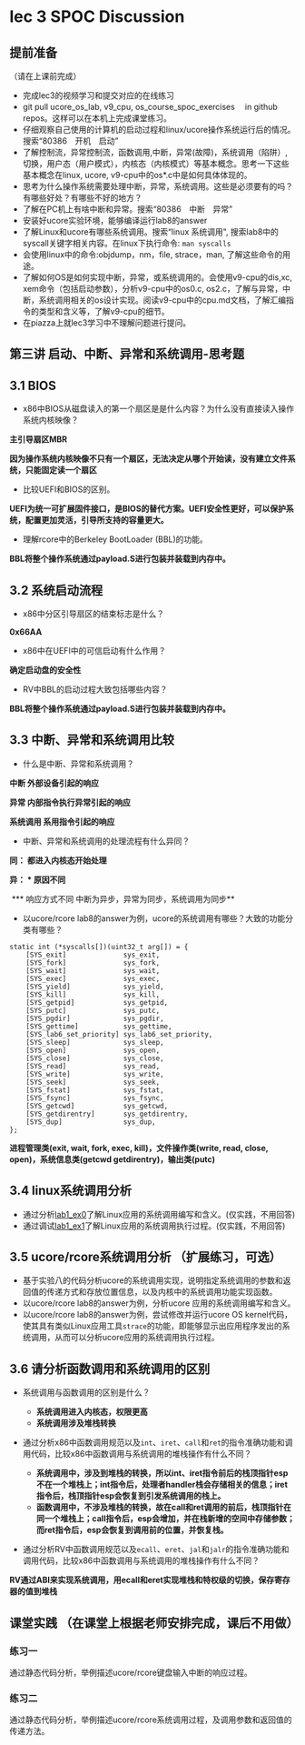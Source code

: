 # lec 3 SPOC Discussion

## **提前准备**
（请在上课前完成）


 - 完成lec3的视频学习和提交对应的在线练习
 - git pull ucore_os_lab, v9_cpu, os_course_spoc_exercises  　in github repos。这样可以在本机上完成课堂练习。
 - 仔细观察自己使用的计算机的启动过程和linux/ucore操作系统运行后的情况。搜索“80386　开机　启动”
 - 了解控制流，异常控制流，函数调用,中断，异常(故障)，系统调用（陷阱）,切换，用户态（用户模式），内核态（内核模式）等基本概念。思考一下这些基本概念在linux, ucore, v9-cpu中的os*.c中是如何具体体现的。
 - 思考为什么操作系统需要处理中断，异常，系统调用。这些是必须要有的吗？有哪些好处？有哪些不好的地方？
 - 了解在PC机上有啥中断和异常。搜索“80386　中断　异常”
 - 安装好ucore实验环境，能够编译运行lab8的answer
 - 了解Linux和ucore有哪些系统调用。搜索“linux 系统调用", 搜索lab8中的syscall关键字相关内容。在linux下执行命令: ```man syscalls```
 - 会使用linux中的命令:objdump，nm，file, strace，man, 了解这些命令的用途。
 - 了解如何OS是如何实现中断，异常，或系统调用的。会使用v9-cpu的dis,xc, xem命令（包括启动参数），分析v9-cpu中的os0.c, os2.c，了解与异常，中断，系统调用相关的os设计实现。阅读v9-cpu中的cpu.md文档，了解汇编指令的类型和含义等，了解v9-cpu的细节。
 - 在piazza上就lec3学习中不理解问题进行提问。

## 第三讲 启动、中断、异常和系统调用-思考题

## 3.1 BIOS
-  x86中BIOS从磁盘读入的第一个扇区是是什么内容？为什么没有直接读入操作系统内核映像？

**主引导扇区MBR**

**因为操作系统内核映像不只有一个扇区，无法决定从哪个开始读，没有建立文件系统，只能固定读一个扇区**

-  比较UEFI和BIOS的区别。

**UEFI为统一可扩展固件接口，是BIOS的替代方案。UEFI安全性更好，可以保护系统，配置更加灵活，引导所支持的容量更大。**

-  理解rcore中的Berkeley BootLoader (BBL)的功能。

**BBL将整个操作系统通过payload.S进行包装并装载到内存中。**

## 3.2 系统启动流程

- x86中分区引导扇区的结束标志是什么？

**0x66AA**

- x86中在UEFI中的可信启动有什么作用？

**确定启动盘的安全性**

- RV中BBL的启动过程大致包括哪些内容？

**BBL将整个操作系统通过payload.S进行包装并装载到内存中。**

## 3.3 中断、异常和系统调用比较
- 什么是中断、异常和系统调用？

**中断 外部设备引起的响应**

**异常 内部指令执行异常引起的响应**

**系统调用 系用指令引起的响应**

- 中断、异常和系统调用的处理流程有什么异同？

**同： 都进入内核态开始处理**

**异： * 原因不同**

​	*** 响应方式不同 中断为异步，异常为同步，系统调用为同步**

- 以ucore/rcore lab8的answer为例，ucore的系统调用有哪些？大致的功能分类有哪些？

```
static int (*syscalls[])(uint32_t arg[]) = {
    [SYS_exit]              sys_exit,
    [SYS_fork]              sys_fork,
    [SYS_wait]              sys_wait,
    [SYS_exec]              sys_exec,
    [SYS_yield]             sys_yield,
    [SYS_kill]              sys_kill,
    [SYS_getpid]            sys_getpid,
    [SYS_putc]              sys_putc,
    [SYS_pgdir]             sys_pgdir,
    [SYS_gettime]           sys_gettime,
    [SYS_lab6_set_priority] sys_lab6_set_priority,
    [SYS_sleep]             sys_sleep,
    [SYS_open]              sys_open,
    [SYS_close]             sys_close,
    [SYS_read]              sys_read,
    [SYS_write]             sys_write,
    [SYS_seek]              sys_seek,
    [SYS_fstat]             sys_fstat,
    [SYS_fsync]             sys_fsync,
    [SYS_getcwd]            sys_getcwd,
    [SYS_getdirentry]       sys_getdirentry,
    [SYS_dup]               sys_dup,
};
```

**进程管理类(exit, wait, fork, exec, kill)，文件操作类(write, read, close, open)，系统信息类(getcwd getdirentry)，输出类(putc)**

## 3.4 linux系统调用分析

- 通过分析[lab1_ex0](https://github.com/chyyuu/ucore_lab/blob/master/related_info/lab1/lab1-ex0.md)了解Linux应用的系统调用编写和含义。(仅实践，不用回答)
- 通过调试[lab1_ex1](https://github.com/chyyuu/ucore_lab/blob/master/related_info/lab1/lab1-ex1.md)了解Linux应用的系统调用执行过程。(仅实践，不用回答)


## 3.5 ucore/rcore系统调用分析 （扩展练习，可选）
-  基于实验八的代码分析ucore的系统调用实现，说明指定系统调用的参数和返回值的传递方式和存放位置信息，以及内核中的系统调用功能实现函数。
- 以ucore/rcore lab8的answer为例，分析ucore 应用的系统调用编写和含义。
- 以ucore/rcore lab8的answer为例，尝试修改并运行ucore OS kernel代码，使其具有类似Linux应用工具`strace`的功能，即能够显示出应用程序发出的系统调用，从而可以分析ucore应用的系统调用执行过程。


## 3.6 请分析函数调用和系统调用的区别
- 系统调用与函数调用的区别是什么？	
  - **系统调用进入内核态，权限更高**
  - **系统调用涉及堆栈转换**
- 通过分析x86中函数调用规范以及`int`、`iret`、`call`和`ret`的指令准确功能和调用代码，比较x86中函数调用与系统调用的堆栈操作有什么不同？

  - **系统调用中，涉及到堆栈的转换，所以int、iret指令前后的栈顶指针esp不在一个堆栈上；int指令后，处理者handler栈会存储相关的信息；iret指令后，栈顶指针esp会恢复到引发系统调用的栈上。**
  - **函数调用中，不涉及堆栈的转换，故在call和ret调用的前后，栈顶指针在同一个堆栈上；call指令后，esp会增加，并在栈新增的空间中存储参数；而ret指令后，esp会恢复到调用前的位置，并恢复栈。**


- 通过分析RV中函数调用规范以及`ecall`、`eret`、`jal`和`jalr`的指令准确功能和调用代码，比较x86中函数调用与系统调用的堆栈操作有什么不同？


**RV通过ABI来实现系统调用，用ecall和eret实现堆栈和特权级的切换，保存寄存器的值到堆栈**

## 课堂实践 （在课堂上根据老师安排完成，课后不用做）
### 练习一
通过静态代码分析，举例描述ucore/rcore键盘输入中断的响应过程。

### 练习二
通过静态代码分析，举例描述ucore/rcore系统调用过程，及调用参数和返回值的传递方法。
